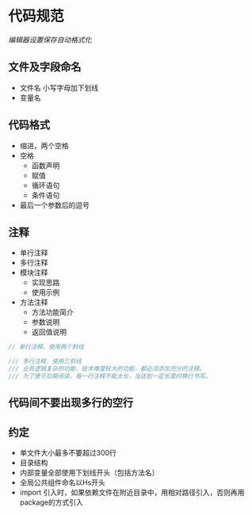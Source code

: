 
# 代码规范

*编辑器设置保存自动格式化*

## 文件及字段命名
* 文件名 小写字母加下划线
* 变量名

## 代码格式
* 缩进，两个空格
* 空格
  * 函数声明
  * 赋值
  * 循环语句
  * 条件语句
* 最后一个参数后的逗号

## 注释
* 单行注释
* 多行注释
* 模块注释
  * 实现思路
  * 使用示例
* 方法注释
  * 方法功能简介
  * 参数说明
  * 返回值说明
```dart
// 单行注释，使用两个斜线

/// 多行注释，使用三斜线
/// 业务逻辑复杂的功能、技术难度较大的功能，都必须添加充分的注释。
/// 为了便于后期阅读，每一行注释不能太长，当达到一定长度时换行书写。
```

## 代码间不要出现多行的空行

## 约定
* 单文件大小最多不要超过300行
* 目录结构
* 内部变量全部使用下划线开头（包括方法名）
* 全局公共组件命名以Hs开头
* import 引入时，如果依赖文件在附近目录中，用相对路径引入，否则再用package的方式引入

